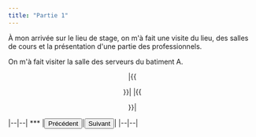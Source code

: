 ```yaml
---
title: "Partie 1"
---
```

À mon arrivée sur le lieu de stage, on m'à fait une visite du lieu, des salles de cours et la présentation d'une partie des professionnels.

On m'à fait visiter la salle des serveurs du batiment A.
<div align="center">|{{<figure src="https://vhascoet-pro.github.io/portfolio-bts.github.io/pics/RDS/racks_serveurs.jpg" alt="rack srv" position="center" style="border-radius: 8px;" caption="Armoire de brassage permettant de trier les câbles de l'IUT et les racks des serveurs de fichiers." captionPosition="right" captionStyle="color: black;" >}}|
|{{<figure src="https://vhascoet-pro.github.io/portfolio-bts.github.io/pics/RDS/racks_telephonie.jpg" alt="rack tel" position="center" style="border-radius: 8px;" caption="Armoire contenant les racks des serveurs de téléphonie" captionPosition="right" captionStyle="color: black;" >}}|</div>
|--|--|
***
|<button onclick="window.location.href='https://vhascoet-pro.github.io/portfolio-bts.github.io/rds2/rds2_1';">Précédent</button>|<button onclick="window.location.href='https://vhascoet-pro.github.io/portfolio-bts.github.io/rds2/rds2_2';">Suivant</button>|
|--|--|